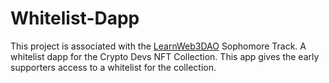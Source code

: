 # Whitelist-Dapp

This project is associated with the [LearnWeb3DAO](https://www.learnweb3.io/) Sophomore Track.
A whitelist dapp for the Crypto Devs NFT Collection.
This app gives the early supporters access to a whitelist for the collection.
